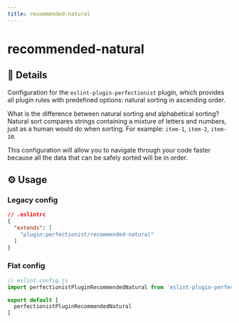 ```yaml
---
title: recommended-natural
---
```


# recommended-natural

## 📖 Details

Configuration for the `eslint-plugin-perfectionist` plugin, which provides all plugin rules with predefined options: natural sorting in ascending order.

What is the difference between natural sorting and alphabetical sorting? Natural sort compares strings containing a mixture of letters and numbers, just as a human would do when sorting. For example: `item-1`, `item-2`, `item-10`.

This configuration will allow you to navigate through your code faster because all the data that can be safely sorted will be in order.

## ⚙️ Usage

### Legacy config

<!-- prettier-ignore -->
```json
// .eslintrc
{
  "extends": [
    "plugin:perfectionist/recommended-natural"
  ]
}
```

### Flat config

<!-- prettier-ignore -->
```js
// eslint.config.js
import perfectionistPluginRecommendedNatural from 'eslint-plugin-perfectionist/configs/recommended-natural'

export default [
  perfectionistPluginRecommendedNatural
]
```
